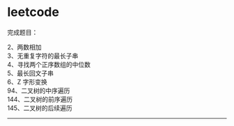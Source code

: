 # leetcode

完成题目：

2、两数相加 <br>
3、无重复字符的最长子串 <br>
4、寻找两个正序数组的中位数 <br>
5、最长回文子串<br>
6、Z 字形变换<br>
94、二叉树的中序遍历<br>
144、二叉树的前序遍历<br>
145、二叉树的后续遍历<br>

-----------------------------------
